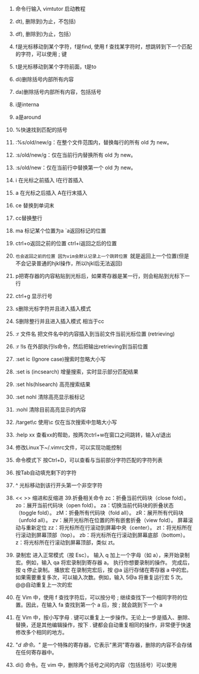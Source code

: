 1. 命令行输入 vimtutor 启动教程  
2. dt), 删除到)为止，不包括)
3. df), 删除到)为止，包括）
4. f是光标移动到某个字符，f是find, 使用 f 查找某字符时，想跳转到下一个匹配的字符，可以使用 ; 键
5. t是光标移动到某个字符前面，t是to
6. di)删除括号内部所有内容
7. da)删除括号内部所有内容，包括括号
8. i是interna
9. a是around
10. %快速找到匹配的括号
11. :%s/old/new/g：在整个文件范围内，替换每行的所有 old 为 new。
12. :s/old/new/g：仅在当前行内替换所有 old 为 new。
13. :s/old/new：仅在当前行中替换第一个 old 为 new。
14. i 在光标之前插入 I在行首插入
15. a 在光标之后插入 A在行末插入
16. ce 替换到单词末
17. cc替换整行
18. ma 标记某个位置为a `a返回标记的位置
19. ctrl+o返回之前的位置 ctrl+i返回之后的位置
20. ``也会返回之前的位置 因为vim会默认记录上一个跳转位置 ``就是返回上一个位置(但是不会记录普通的hjkl操作，所以hjkl后无法返回)
21. p把寄存器的内容粘贴到光标后，如果寄存器是某一行，则会粘贴到光标下一行
22. ctrl+g 显示行号
23. s删除光标字符并且进入插入模式
24. S删除整行并且进入插入模式 相当于cc
25. :r 文件名 把文件名中的内容插入到当前文件当前光标位置 (retrieving)
26. :r !ls 在外部执行ls命令，然后把输出retrieving到当前位置
27. :set ic (Ignore case)搜索时忽略大小写
28. :set is (incsearch) 增量搜索，实时显示部分匹配结果
29. :set hls(hlsearch) 高亮搜索结果
30. :set nohl 清除高亮显示板标记
31. :nohl 清除目前高亮显示的内容
32. /target\c 使用\c 仅在当次搜索中忽略大小写
33. :help xx 查看xx的帮助，按两次ctrl+w在窗口之间跳转，输入q!退出
34. 修改Linux下~/.vimrc文件，可以实现功能控制
35. 命令模式下 按Ctrl+D，可以查看与当前部分字符匹配的字符列表
36. 按Tab自动填充剩下的字符
37. ^ 光标移动到该行开头第一个非空字符
38. << >> 缩进和反缩进
39.折叠相关命令
    zc：折叠当前代码块（close fold）。
    zo：展开当前代码块（open fold）。
    za：切换当前代码块的折叠状态（toggle fold）。
    zM：折叠所有代码块（fold all）。
    zR：展开所有代码块（unfold all）。
    zv：展开光标所在位置的所有嵌套折叠（view fold）。
    屏幕滚动与重新定位
    zz：将光标所在行滚动到屏幕中央（center）。
    zt：将光标所在行滚动到屏幕顶部（top）。
    zb：将光标所在行滚动到屏幕底部（bottom）。
    z<Enter>：将光标所在行滚动到屏幕顶部，类似 zt。
40. 录制宏
    进入正常模式（按 Esc）。
    输入 q 加上一个字母（如 a），来开始录制宏。例如，输入 qa 将宏录制到寄存器 a。
    执行你想要录制的操作。
    完成后，按 q 停止录制。
 播放宏
    在录制完宏后，按 @a 运行存储在寄存器 a 中的宏。
    如果需要重复多次，可以输入次数。例如，输入 5@a 将重复运行宏 5 次。
    @@自动重复上一次的宏

41. 在 Vim 中，使用 f 查找字符后，可以按分号 ; 继续查找下一个相同字符的位置。因此，在输入 fa 查找到第一个 a 后，按 ; 就会跳到下一个 a
42. 在 Vim 中，按小写字母 . 键可以重复上一步操作。无论上一步是插入、删除、替换，还是其他编辑操作，按下 . 键都会自动重复相同的操作，非常便于快速修改多个相同的地方。
43.  "_d 命令。"_ 是一个特殊的寄存器，它表示"黑洞"寄存器，删除的内容不会存储在任何寄存器中。
44. di() 命令。在 vim 中，删除两个括号之间的内容（包括括号）可以使用 